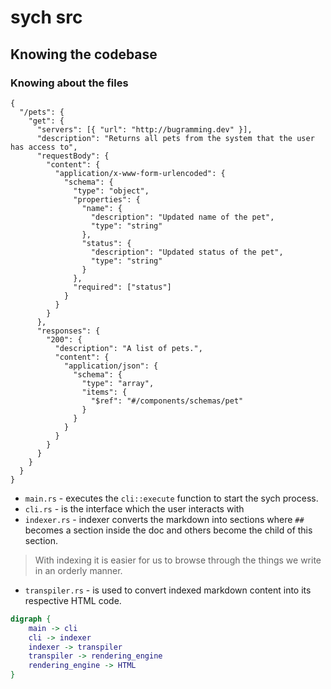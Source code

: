# sych src

## Knowing the codebase

### Knowing about the files

```request
{
  "/pets": {
    "get": {
      "servers": [{ "url": "http://bugramming.dev" }],
      "description": "Returns all pets from the system that the user has access to",
      "requestBody": {
        "content": {
          "application/x-www-form-urlencoded": {
            "schema": {
              "type": "object",
              "properties": {
                "name": {
                  "description": "Updated name of the pet",
                  "type": "string"
                },
                "status": {
                  "description": "Updated status of the pet",
                  "type": "string"
                }
              },
              "required": ["status"]
            }
          }
        }
      },
      "responses": {
        "200": {         
          "description": "A list of pets.",
          "content": {
            "application/json": {
              "schema": {
                "type": "array",
                "items": {
                  "$ref": "#/components/schemas/pet"
                }
              }
            }
          }
        }
      }
    }
  }
}
```

- `main.rs` - executes the `cli::execute` function to start the sych process.
- `cli.rs` - is the interface which the user interacts with
- `indexer.rs` - indexer converts the markdown into sections where `##` becomes a section inside the doc and others become the child of this section.

> With indexing it is easier for us to browse through the things we write in an orderly manner.

- `transpiler.rs` - is used to convert indexed markdown content into its respective HTML code.

```dot
digraph {
    main -> cli
    cli -> indexer
    indexer -> transpiler
    transpiler -> rendering_engine
    rendering_engine -> HTML
}
```